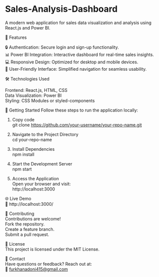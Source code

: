 # Sales-Analysis-Dashboard
A modern web application for sales data visualization and analysis using React.js and Power BI.

🚀 Features    

🔒 Authentication: Secure login and sign-up functionality.   
📊 Power BI Integration: Interactive dashboard for real-time sales insights.    
💻 Responsive Design: Optimized for desktop and mobile devices.     
🎨 User-Friendly Interface: Simplified navigation for seamless usability.  

🛠️ Technologies Used  

Frontend: React.js, HTML, CSS  
Data Visualization: Power BI  
Styling: CSS Modules or styled-components  

🔧 Getting Started
Follow these steps to run the application locally:



1. Copy code  
   git clone https://github.com/your-username/your-repo-name.git  

2. Navigate to the Project Directory  
   cd your-repo-name  
 
3. Install Dependencies  
   npm install  

4. Start the Development Server  
   npm start  

5. Access the Application  
  Open your browser and visit:  
  http://localhost:3000  

🌐 Live Demo  
🔗 http://localhost:3000/  

🤝 Contributing  
Contributions are welcome!  
Fork the repository.  
Create a feature branch.  
Submit a pull request.  

📜 License  
This project is licensed under the MIT License.  

📧 Contact  
Have questions or feedback? Reach out at:  
📩 furkhanadoni415@gmail.com  

